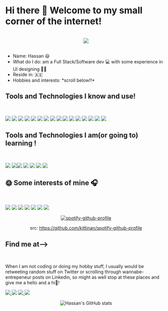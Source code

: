 
<!--
# Hi there 👋 This is Muhammad Hassan Naseer and welcome to my small corner of the internet! 

I am a recent graduate residing
 I am a full-stack and software dev with experience in UI designing that resides in 🇦🇪
-->

<body>
  

  <h1>Hi there 👋 Welcome to my small corner of the internet!</h1>
  <br/>
  
  <div align = "center">
    <img src="https://i.pinimg.com/originals/e8/46/14/e84614ae6f0b610fd3ce787b92963415.gif" >
 </div>
  <br/>
  <p>
    <ul>
      <li>Name: Hassan 😃 </li>
      <li>What do I do: am a Full Stack/Software dev 💻 with some experience in UI designing 🧑‍🎨  </li>
      <li>Reside in: 🇦🇪 </li>
      <li>Hobbies and interests: *scroll below!!* </li>
    </ul>
  </p>

  <h2>Tools and Technologies I know and use! </h2>
  <br/>
  <p>
  <img src="https://img.shields.io/static/v1?label=&message=java&color=E50914&style=for-the-badge&logo=java"> <img src="https://img.shields.io/static/v1?label=&message=sql&color=E50914&style=for-the-badge&logo=sql"> <img src="https://img.shields.io/static/v1?label=&message=flutter&color=E50914&style=for-the-badge&logo=flutter"> <img src="https://img.shields.io/static/v1?label=&message=dart&color=E50914&style=for-the-badge&logo=dart"> <img src="https://img.shields.io/static/v1?label=&message=android-dev&color=E50914&style=for-the-badge&logo=android"> <img src="https://img.shields.io/static/v1?label=&message=html&color=E50914&style=for-the-badge&logo=html"> <img src="https://img.shields.io/static/v1?label=&message=css&color=E50914&style=for-the-badge&logo=css"> <img src="https://img.shields.io/static/v1?label=&message=javascript&color=E50914&style=for-the-badge&logo=js"> <img src="https://img.shields.io/static/v1?label=&message=Unity&color=E50914&style=for-the-badge&logo=unity"> <img src="https://img.shields.io/static/v1?label=&message=Cpp&color=E50914&style=for-the-badge&logo=cpp"> <img src="https://img.shields.io/static/v1?label=&message=Csharp&color=E50914&style=for-the-badge&logo=csharp"> <img src="https://img.shields.io/static/v1?label=&message=autodesk=maya&color=E50914&style=for-the-badge&logo=maya"> <img src="https://img.shields.io/static/v1?label=&message=adobe-creative-suite&color=E50914&style=for-the-badge&logo=adobe"> <img src="https://img.shields.io/static/v1?label=&message=davinci-resolve&color=E50914&style=for-the-badge&logo=davinci-resolve"> <img src="https://img.shields.io/static/v1?label=&message=MSOFFice&color=E50914&style=for-the-badge&logo=msoffice"> <img src="https://img.shields.io/static/v1?label=&message=fl-studio&color=E50914&style=for-the-badge&logo=flstudio"> 
 
 </p>
  <h2>Tools and Technologies I am(or going to) learning  ! </h2>
  <br/>
  <p>
  <img src="https://img.shields.io/static/v1?label=&message=React-native&color=E50914&style=for-the-badge&logo=reactnative"> <img src="https://img.shields.io/static/v1?label=&message=Reactjs&color=E50914&style=for-the-badge&logo=react"><img src="https://img.shields.io/static/v1?label=&message=ios-dev&color=E50914&style=for-the-badge&logo=apple"> <img src="https://img.shields.io/static/v1?label=&message=swift&color=E50914&style=for-the-badge&logo=swift"> <img src="https://img.shields.io/static/v1?label=&message=bootstrap&color=E50914&style=for-the-badge&logo=bootstrap"> <img src="https://img.shields.io/static/v1?label=&message=vuejs&color=E50914&style=for-the-badge&logo=vuejs"> <img src="https://img.shields.io/static/v1?label=&message=selenium&color=E50914&style=for-the-badge&logo=selenium"> 
 
 </p>
  <h2>🌞 Some interests of mine 🎧 </h2>
  <br/>
  <p>
  <img src="https://img.shields.io/static/v1?label=&message=anime&color=5A2E98&style=for-the-badge"> <img src="https://img.shields.io/static/v1?label=&message=manga&color=1D75DE&style=for-the-badge"> <img src="https://img.shields.io/static/v1?label=&message=kdrama&color=5E69B9&style=for-the-badge"> <img src="https://img.shields.io/static/v1?label=&message=music&color=1ED760&style=for-the-badge"> <img src="https://img.shields.io/static/v1?label=&message=tech&color=3B605&style=for-the-badge"> <img src="https://img.shields.io/static/v1?label=&message=pc/mobile-games&color=1B6D92&style=for-the-badge"> <img src="https://img.shields.io/static/v1?label=&message=tv-shows-and-movies&color=E50914&style=for-the-badge">
  </p>
  <div align="center">
    
 [![spotify-github-profile](https://spotify-github-profile.vercel.app/api/view?uid=21lqpttoshv5hlgkw5kbflrnq&cover_image=true&theme=default)](https://spotify-github-profile.vercel.app/api/view?uid=21lqpttoshv5hlgkw5kbflrnq&redirect=true)
  
    
 <span> src: https://github.com/kittinan/spotify-github-profile </span>
  </div>
  
  <h2>Find me at--> </h2>
  <br/>
  <p>When I am not coding or doing my hobby stuff, I usually would be retweeting random stuff on Twitter or scrolling through wannabe-entrepeneur posts on Linkedin, so might as well stop at these places and give me a hello and a hi👋! 

<a href="https://www.linkedin.com/in/hassan291999/"> <img src="https://img.shields.io/static/v1?label=&message=Linkedin&color=0A66C2&style=for-the-badge&logo=linkedin"> </a> <img src="https://img.shields.io/static/v1?label=&message=github&color=161B22&style=for-the-badge&logo=github"> <a href="https://twitter.com/Hassan291999"> <img src="https://img.shields.io/static/v1?label=&message=twitter&color=1786CB&style=for-the-badge&logo=twitter"> </a> <a href="https://www.twitch.tv/lonermoan" ><img src="https://img.shields.io/static/v1?label=&message=twitch&color=BD0078&style=for-the-badge&logo=twitch" > </a>
</p>
<div align="center">
 
 ![Hassan's GitHub stats](https://github-readme-stats.vercel.app/api?username=loner291999&show_icons=true&theme=synthwave)
 
</div>
</body>
<!--
**Loner291999/Loner291999** is a ✨ _special_ ✨ repository because its `README.md` (this file) appears on your GitHub profile.

Here are some ideas to get you started:

- 🔭 I’m currently working on ...
- 🌱 I’m currently learning ...
- 👯 I’m looking to collaborate on ...
- 🤔 I’m looking for help with ...
- 💬 Ask me about ...
- 📫 How to reach me: ...
- 😄 Pronouns: ...
- ⚡ Fun fact: ...
-->
